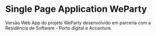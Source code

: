 # Single Page Application WeParty

Versão Web App do projeto WeParty desenvolvido em parceria com a Residência de Software - Porto digital e Accenture.